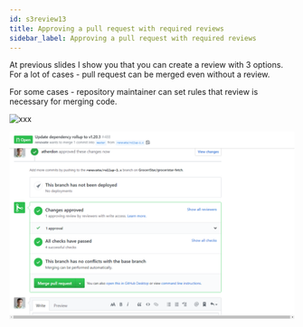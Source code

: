 ```yaml
---
id: s3review13
title: Approving a pull request with required reviews
sidebar_label: Approving a pull request with required reviews
---
```




At previous slides I show you that you can create a review with 3 options.
For a lot of cases - pull request can be merged even without a review.


For some cases - repository maintainer can set rules that review is necessary for merging code.



![xxx](https://raw.githubusercontent.com/ChickenKyiv/awesome-git-article/master/img/PR/review/block-pr.png)



![xxx](https://raw.githubusercontent.com/ChickenKyiv/awesome-git-article/master/img/PR/review/block-pr2.png)

